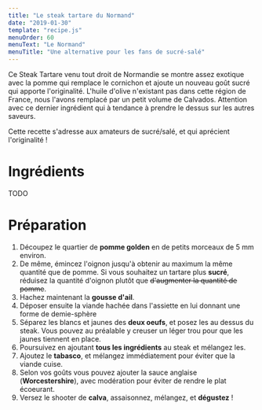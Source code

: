 ```yaml
---
title: "Le steak tartare du Normand"
date: "2019-01-30"
template: "recipe.js"
menuOrder: 60
menuText: "Le Normand"
menuTitle: "Une alternative pour les fans de sucré-salé"
---
```


Ce Steak Tartare venu tout droit de Normandie se montre assez exotique avec la pomme qui remplace le cornichon et ajoute un nouveau goût sucré qui apporte l'originalité. L'huile d'olive n'existant pas dans cette région de France, nous l'avons remplacé par un petit volume de Calvados. Attention avec ce dernier ingrédient qui à tendance à prendre le dessus sur les autres saveurs.

Cette recette s'adresse aux amateurs de sucré/salé, et qui aprécient l'originalité !

# Ingrédients

TODO

# Préparation

1. Découpez le quartier de **pomme golden** en de petits morceaux de 5 mm environ.
1. De même, émincez l'oignon jusqu'à obtenir au maximum la même quantité que de pomme.
   Si vous souhaitez un tartare plus **sucré**, réduisez la quantité d'oignon plutôt que
   ~~d'augmenter la quantité de pomme~~.
1. Hachez maintenant la **gousse d'ail**.
1. Déposer ensuite la viande hachée dans l'assiette en lui donnant une forme de demie-sphère
1. Séparez les blancs et jaunes des **deux oeufs**, et posez les au dessus du steak.
   Vous pouvez au préalable y creuser un léger trou pour que les jaunes tiennent en place.
1. Poursuivez en ajoutant **tous les ingrédients** au steak et mélangez les.
1. Ajoutez le **tabasco**, et mélangez immédiatement pour éviter que la viande cuise.
1. Selon vos goûts vous pouvez ajouter la sauce anglaise (**Worcestershire**),
   avec modération pour éviter de rendre le plat écoeurant.
1. Versez le shooter de **calva**, assaisonnez, mélangez, et **dégustez** !

